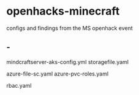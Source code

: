 # openhacks-minecraft
configs and findings from the MS openhack event

## - 
mindcraftserver-aks-config.yml
storagefile.yaml

azure-file-sc.yaml
azure-pvc-roles.yaml


rbac.yaml
